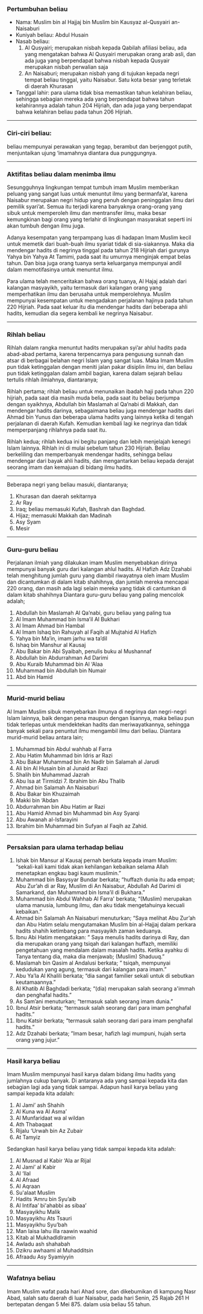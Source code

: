 ### Pertumbuhan beliau 

- Nama: Muslim bin al Hajjaj bin Muslim bin Kausyaz al-Qusyairi an-Naisaburi 
- Kuniyah beliau: Abdul Husain 
- Nasab beliau:
	1. Al Qusyairi; merupakan nisbah kepada Qabilah afiliasi beliau, ada yang mengatakan bahwa Al Qusyairi merupakan orang arab asli, dan ada juga yang berpendapat bahwa nisbah kepada Qusyair merupakan nisbah perwalian saja 
	2. An Naisaburi; merupakan nisbah yang di tujukan kepada negri tempat beliau tinggal, yaitu Naisabur. Satu kota besar yang terletak di daerah Khurasan 
- Tanggal lahir: para ulama tidak bisa memastikan tahun kelahiran beliau, sehingga sebagian mereka ada yang berpendapat bahwa tahun kelahirannya adalah tahun 204 Hijriah, dan ada juga yang berpendapat bahwa kelahiran beliau pada tahun 206 Hijriah.

---
### Ciri-ciri beliau: 
beliau mempunyai perawakan yang tegap, berambut dan berjenggot putih, menjuntaikan ujung ‘imamahnya diantara dua punggungnya.

---
### Aktifitas beliau dalam menimba ilmu 

Sesungguhnya lingkungan tempat tumbuh imam Muslim memberikan peluang yang sangat luas untuk menuntut ilmu yang bermanfa’at, karena Naisabur merupakan negri hidup yang penuh dengan peninggalan ilmu dari pemilik syari’at. Semua itu terjadi karena banyaknya orang-orang yang sibuk untuk memperoleh ilmu dan mentransfer ilmu, maka besar kemungkinan bagi orang yang terlahir di lingkungan masyarakat seperti ini akan tumbuh dengan ilmu juga. 

Adanya kesempatan yang terpampang luas di hadapan Imam Muslim kecil untuk memetik dari buah-buah ilmu syariat tidak di sia-siakannya. Maka dia mendengar hadits di negrinya tinggal pada tahun 218 Hijriah dari gurunya Yahya bin Yahya At Tamimi, pada saat itu umurnya menginjak empat belas tahun. Dan bisa juga orang tuanya serta keluarganya mempunyai andil dalam memotifasinya untuk menuntut ilmu. 

Para ulama telah menceritakan bahwa orang tuanya, Al Hajaj adalah dari kalangan masyayikh, yaitu termasuk dari kalangan orang yang memperhatikan ilmu dan berusaha untuk memperolehnya. Muslim mempunyai kesempatan untuk mengadakan perjalanan hajinya pada tahun 220 Hijriah. Pada saat keluar itu dia mendengar hadits dari beberapa ahli hadits, kemudian dia segera kembali ke negrinya Naisabur.

---

### Rihlah beliau 

Rihlah dalam rangka menuntut hadits merupakan syi’ar ahlul hadits pada abad-abad pertama, karena terpencarnya para pengusung sunnah dan atsar di berbagai belahan negri Islam yang sangat luas. Maka Imam Muslim pun tidak ketinggalan dengan meniti jalan pakar disiplin ilmu ini, dan beliau pun tidak ketinggalan dalam ambil bagian, karena dalam sejarah beliau tertulis rihlah ilmiahnya, diantaranya; 

Rihlah pertama; rihlah beliau untuk menunaikan ibadah haji pada tahun 220 hijriah, pada saat dia masih muda belia, pada saat itu beliau berjumpa dengan syaikhnya, Abdullah bin Maslamah al Qa’nabi di Makkah, dan mendengar hadits darinya, sebagaimana beliau juga mendengar hadits dari Ahmad bin Yunus dan beberapa ulama hadits yang lainnya ketika di tengah perjalanan di daerah Kufah. Kemudian kembali lagi ke negrinya dan tidak memperpanjang rihlahnya pada saat itu. 

Rihlah kedua; rihlah kedua ini begitu panjang dan lebih menjelajah kenegri Islam lainnya. Rihlah ini di mulai sebelum tahun 230 Hijriah. Beliau berkeliling dan memperbanyak mendengar hadits, sehingga beliau mendengar dari bayak ahli hadits, dan mengantarkan beliau kepada derajat seorang imam dan kemajuan di bidang ilmu hadits.

---
Beberapa negri yang beliau masuki, diantaranya; 
1. Khurasan dan daerah sekitarnya 
2. Ar Ray 
3. Iraq; beliau memasuki Kufah, Bashrah dan Baghdad. 
4. Hijaz; memasuki Makkah dan Madinah 
5. Asy Syam 
6. Mesir

---
### Guru-guru beliau 

Perjalanan ilmiah yang dilakukan imam Muslim menyebabkan dirinya mempunyai banyak guru dari kalangan ahlul hadits. Al Hafizh Adz Dzahabi telah menghitung jumlah guru yang diambil riwayatnya oleh imam Muslim dan dicantumkan di dalam kitab shahihnya, dan jumlah mereka mencapai 220 orang, dan masih ada lagi selain mereka yang tidak di cantumkan di dalam kitab shahihnya Diantara guru-guru beliau yang paling mencolok adalah; 
1. Abdullah bin Maslamah Al Qa’nabi, guru beliau yang paling tua 
2. Al Imam Muhammad bin Isma’il Al Bukhari 
3. Al Imam Ahmad bin Hambal 
4. Al Imam Ishaq bin Rahuyah al Faqih al Mujtahid Al Hafizh 
5. Yahya bin Ma’in, imam jarhu wa ta’dil 
6. Ishaq bin Manshur al Kausaj 
7. Abu Bakar bin Abi Syaibah, penulis buku al Mushannaf 
8. Abdullah bin Abdurrahman Ad Darimi 
9. Abu Kuraib Muhammad bin Al ‘Alaa
10. Muhammad bin Abdullah bin Numair 
11. Abd bin Hamid

---

### Murid-murid beliau 

Al Imam Muslim sibuk menyebarkan ilmunya di negrinya dan negri-negri Islam lainnya, baik dengan pena maupun dengan lisannya, maka beliau pun tidak terlepas untuk mendektekan hadits dan meriwayatkannya, sehingga banyak sekali para penuntut ilmu mengambil ilmu dari beliau. Diantara murid-murid beliau antara lain; 
1. Muhammad bin Abdul wahhab al Farra 
2. Abu Hatim Muhammad bin Idris ar Razi 
3. Abu Bakar Muhammad bin An Nadlr bin Salamah al Jarudi 
4. Ali bin Al Husain bin al Junaid ar Razi 
5. Shalih bin Muhammad Jazrah 
6. Abu Isa at Tirmidzi 7. Ibrahim bin Abu Thalib 
7. Ahmad bin Salamah An Naisaburi 
8. Abu Bakar bin Khuzaimah 
9. Makki bin ‘Abdan 
10. Abdurrahman bin Abu Hatim ar Razi 
11. Abu Hamid Ahmad bin Muhammad bin Asy Syarqi 
12. Abu Awanah al-Isfarayini 
13. Ibrahim bin Muhammad bin Sufyan al Faqih az Zahid.

---
### Persaksian para ulama terhadap beliau 

1. Ishak bin Mansur al Kausaj pernah berkata kepada imam Muslim: “sekali-kali kami tidak akan kehilangan kebaikan selama Allah menetapkan engkau bagi kaum muslimin.” 
2. Muhammad bin Basysyar Bundar berkata; “huffazh dunia itu ada empat; Abu Zur’ah di ar Ray, Muslim di An Naisabur, Abdullah Ad Darimi di Samarkand, dan Muhammad bin Isma’il di Bukhara.” 
3. Muhammad bin Abdul Wahhab Al Farra' berkata; “(Muslim) merupakan ulama manusia, lumbung ilmu, dan aku tidak mengetahuinya kecuali kebaikan.” 
4. Ahmad bin Salamah An Naisaburi menuturkan; “Saya melihat Abu Zur’ah dan Abu Hatim selalu mengutamakan Muslim bin al-Hajjaj dalam perkara hadits shahih ketimbang para masyayikh zaman keduanya. 
5. Ibnu Abi Hatim mengatakan: ” Saya menulis hadits darinya di Ray, dan dia merupakan orang yang tsiqah dari kalangan huffazh, memiliki pengetahuan yang mendalam dalam masalah hadits. Ketika ayahku di Tanya tentang dia, maka dia menjawab; (Muslim) Shaduuq.” 
6. Maslamah bin Qasim al Andalusi berkata; ” tsiqah, mempunyai kedudukan yang agung, termasuk dari kalangan para imam.” 
7. Abu Ya’la Al Khalili berkata; “dia sangat familier sekali untuk di sebutkan keutamaannya.” 
8. Al Khatib Al Baghdadi berkata; “(dia) merupakan salah seorang a'immah dan penghafal hadits.” 
9. As Sam’ani menuturkan; “termasuk salah seorang imam dunia.” 
10. Ibnul Atsir berkata; “termasuk salah seorang dari para imam penghafal hadits.” 
11. Ibnu Katsir berkata; “termasuk salah seorang dari para imam penghafal hadits.” 
12. Adz Dzahabi berkata; ”Imam besar, hafizh lagi mumpuni, hujah serta orang yang jujur.”

---
### Hasil karya beliau 

Imam Muslim mempunyai hasil karya dalam bidang ilmu hadits yang jumlahnya cukup banyak. Di antaranya ada yang sampai kepada kita dan sebagian lagi ada yang tidak sampai. Adapun hasil karya beliau yang sampai kepada kita adalah: 
1. Al Jami’ ash Shahih 
2. Al Kuna wa Al Asma’ 
3. Al Munfaridaat wa al wildan 
4. Ath Thabaqaat 
5. Rijalu ‘Urwah bin Az Zubair 
6. At Tamyiz 

Sedangkan hasil karya beliau yang tidak sampai kepada kita adalah: 
1. Al Musnad al Kabir ‘Ala ar Rijal 
2. Al Jami’ al Kabir 
3. Al ‘Ilal 
4. Al Afraad 
5. Al Aqraan 
6. Su'alaat Muslim 
7. Hadits ‘Amru bin Syu’aib 
8. Al Intifaa’ bi'ahabbi as sibaa’ 
9. Masyayikhu Malik 
10. Masyayikhu Ats Tsauri 
11. Masyayikhu Syu’bah 
12. Man laisa lahu illa raawin waahid 
13. Kitab al Mukhadldlramin 
14. Awladu ash shahabah 
15. Dzikru awhaami al Muhadditsin 
16. Afraadu Asy Syamiyyin

---

### Wafatnya beliau 

Imam Muslim wafat pada hari Ahad sore, dan dikebumikan di kampung Nasr Abad, salah satu daerah di luar Naisabur, pada hari Senin, 25 Rajab 261 H bertepatan dengan 5 Mei 875. dalam usia beliau 55 tahun.